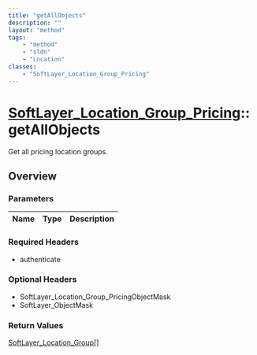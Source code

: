 ```yaml
---
title: "getAllObjects"
description: ""
layout: "method"
tags:
    - "method"
    - "sldn"
    - "Location"
classes:
    - "SoftLayer_Location_Group_Pricing"
---
```

# [SoftLayer_Location_Group_Pricing](/reference/services/SoftLayer_Location_Group_Pricing)::getAllObjects

Get all pricing location groups.


## Overview 


### Parameters 
|Name | Type | Description |
| --- | --- | --- |


### Required Headers
* authenticate

### Optional Headers
* SoftLayer_Location_Group_PricingObjectMask
* SoftLayer_ObjectMask

### Return Values
<a href='/reference/datatypes/SoftLayer_Location_Group'>SoftLayer_Location_Group[] </a>

